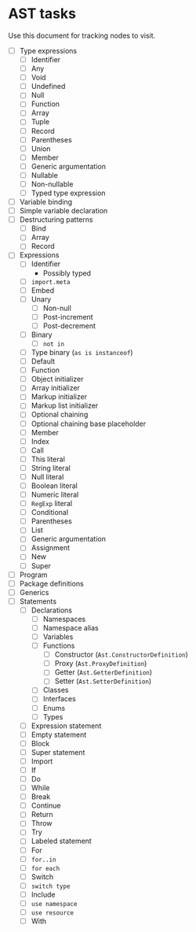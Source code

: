 # AST tasks

Use this document for tracking nodes to visit.

- [ ] Type expressions
  - [ ] Identifier
  - [ ] Any
  - [ ] Void
  - [ ] Undefined
  - [ ] Null
  - [ ] Function
  - [ ] Array
  - [ ] Tuple
  - [ ] Record
  - [ ] Parentheses
  - [ ] Union
  - [ ] Member
  - [ ] Generic argumentation
  - [ ] Nullable
  - [ ] Non-nullable
  - [ ] Typed type expression
- [ ] Variable binding
- [ ] Simple variable declaration
- [ ] Destructuring patterns
  - [ ] Bind
  - [ ] Array
  - [ ] Record
- [ ] Expressions
  - [ ] Identifier
    - Possibly typed
  - [ ] `import.meta`
  - [ ] Embed
  - [ ] Unary
    - [ ] Non-null
    - [ ] Post-increment
    - [ ] Post-decrement
  - [ ] Binary
    - [ ] `not in`
  - [ ] Type binary (`as is instanceof`)
  - [ ] Default
  - [ ] Function
  - [ ] Object initializer
  - [ ] Array initializer
  - [ ] Markup initializer
  - [ ] Markup list initializer
  - [ ] Optional chaining
  - [ ] Optional chaining base placeholder
  - [ ] Member
  - [ ] Index
  - [ ] Call
  - [ ] This literal
  - [ ] String literal
  - [ ] Null literal
  - [ ] Boolean literal
  - [ ] Numeric literal
  - [ ] `RegExp` literal
  - [ ] Conditional
  - [ ] Parentheses
  - [ ] List
  - [ ] Generic argumentation
  - [ ] Assignment
  - [ ] New
  - [ ] Super
- [ ] Program
- [ ] Package definitions
- [ ] Generics
- [ ] Statements
  - [ ] Declarations
    - [ ] Namespaces
    - [ ] Namespace alias
    - [ ] Variables
    - [ ] Functions
      - [ ] Constructor (`Ast.ConstructorDefinition`)
      - [ ] Proxy (`Ast.ProxyDefinition`)
      - [ ] Getter (`Ast.GetterDefinition`)
      - [ ] Setter (`Ast.SetterDefinition`)
    - [ ] Classes
    - [ ] Interfaces
    - [ ] Enums
    - [ ] Types
  - [ ] Expression statement
  - [ ] Empty statement
  - [ ] Block
  - [ ] Super statement
  - [ ] Import
  - [ ] If
  - [ ] Do
  - [ ] While
  - [ ] Break
  - [ ] Continue
  - [ ] Return
  - [ ] Throw
  - [ ] Try
  - [ ] Labeled statement
  - [ ] For
  - [ ] `for..in`
  - [ ] `for each`
  - [ ] Switch
  - [ ] `switch type`
  - [ ] Include
  - [ ] `use namespace`
  - [ ] `use resource`
  - [ ] With

